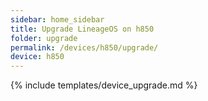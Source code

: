```yaml
---
sidebar: home_sidebar
title: Upgrade LineageOS on h850
folder: upgrade
permalink: /devices/h850/upgrade/
device: h850
---
```

{% include templates/device_upgrade.md %}
